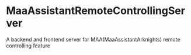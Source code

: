 # MaaAssistantRemoteControllingServer
A backend and frontend server for MAA(MaaAssistantArknights) remote controlling feature
